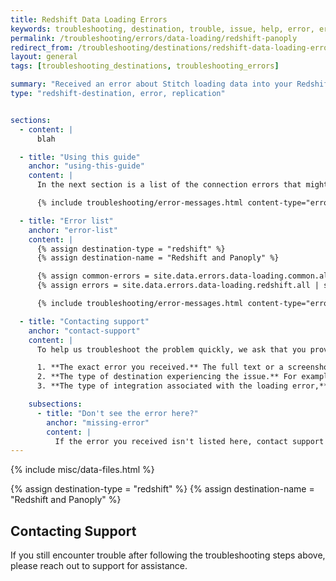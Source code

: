 ```yaml
---
title: Redshift Data Loading Errors
keywords: troubleshooting, destination, trouble, issue, help, error, errors, redshift, panoply
permalink: /troubleshooting/errors/data-loading/redshift-panoply
redirect_from: /troubleshooting/destinations/redshift-data-loading-errors
layout: general
tags: [troubleshooting_destinations, troubleshooting_errors]

summary: "Received an error about Stitch loading data into your Redshift data warehouse? Check out these common errors and how to resolve them."
type: "redshift-destination, error, replication"


sections:
  - content: |
      blah

  - title: "Using this guide"
    anchor: "using-this-guide"
    content: |
      In the next section is a list of the connection errors that might arise for destinations in Stitch. Every error in this list will have the following info:

      {% include troubleshooting/error-messages.html content-type="error-fields" %}

  - title: "Error list"
    anchor: "error-list"
    content: |
      {% assign destination-type = "redshift" %}
      {% assign destination-name = "Redshift and Panoply" %}

      {% assign common-errors = site.data.errors.data-loading.common.all %}
      {% assign errors = site.data.errors.data-loading.redshift.all | sort: "message" %}

      {% include troubleshooting/error-messages.html content-type="error-list" %}

  - title: "Contacting support"
    anchor: "contact-support"
    content: |
      To help us troubleshoot the problem quickly, we ask that you provide us with the following:

      1. **The exact error you received.** The full text or a screenshot is ideal.
      2. **The type of destination experiencing the issue.** For example: Redshift, PostgreSQL-RDS.
      3. **The type of integration associated with the loading error,** if applicable.

    subsections:
      - title: "Don't see the error here?"
        anchor: "missing-error"
        content: |
          If the error you received isn't listed here, contact support and then [let us know through a GitHub issue]({{ site.github_issue }}{:target="new"}.
---
```

{% include misc/data-files.html %}

{% assign destination-type = "redshift" %}
{% assign destination-name = "Redshift and Panoply" %}






## Contacting Support

If you still encounter trouble after following the troubleshooting steps above, please reach out to support for assistance.
